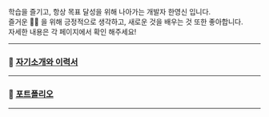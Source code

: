 학습을 즐기고, 항상 목표 달성을 위해 나아가는 개발자 한영신 입니다.   
즐거운 👩‍💻   을 위해 긍정적으로 생각하고, 새로운 것을 배우는 것 또한 좋아합니다.   
자세한 내용은 각 페이지에서 확인 해주세요!

*** 

### 🎫   [자기소개와 이력서](https://github.com/RobertHan96/RobertHan96/blob/main/resume.md)

*** 

### 💼 [포트폴리오](https://github.com/RobertHan96/RobertHan96/blob/main/portfolio.md)

***